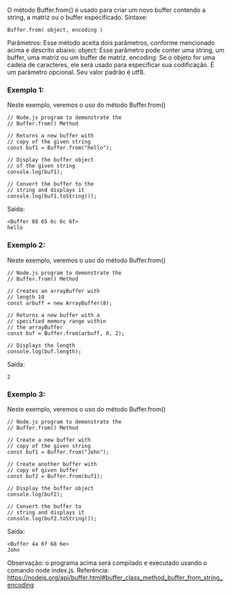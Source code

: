 O método Buffer.from() é usado para criar um novo buffer contendo a string, a matriz ou o buffer especificado.
Sintaxe:
```
Buffer.from( object, encoding )
```

Parâmetros: Esse método aceita dois parâmetros, conforme mencionado acima e descrito abaixo:
object: Esse parâmetro pode conter uma string, um buffer, uma matriz ou um buffer de matriz.
encoding: Se o objeto for uma cadeia de caracteres, ele será usado para especificar sua codificação. É um parâmetro opcional. Seu valor padrão é utf8.
### Exemplo 1: 
Neste exemplo, veremos o uso do método Buffer.from()
```node
// Node.js program to demonstrate the
// Buffer.from() Method

// Returns a new buffer with
// copy of the given string
const buf1 = Buffer.from("hello");

// Display the buffer object
// of the given string
console.log(buf1);

// Convert the buffer to the
// string and displays it
console.log(buf1.toString());
```
Saída:
```
<Buffer 68 65 6c 6c 6f>
hello
```

### Exemplo 2: 
Neste exemplo, veremos o uso do método Buffer.from()
```node
// Node.js program to demonstrate the
// Buffer.from() Method

// Creates an arrayBuffer with
// length 10
const arbuff = new ArrayBuffer(8);

// Returns a new buffer with a
// specified memory range within
// the arrayBuffer
const buf = Buffer.from(arbuff, 0, 2);

// Displays the length
console.log(buf.length);
```
Saída:
```
2
```

### Exemplo 3: 
Neste exemplo, veremos o uso do método Buffer.from()
```node
// Node.js program to demonstrate the
// Buffer.from() Method

// Create a new buffer with
// copy of the given string
const buf1 = Buffer.from("John");

// Create another buffer with
// copy of given buffer
const buf2 = Buffer.from(buf1);

// Display the buffer object
console.log(buf2);

// Convert the buffer to
// string and displays it
console.log(buf2.toString());
```
Saída:
```
<Buffer 4a 6f 68 6e>
John
```

Observação: o programa acima será compilado e executado usando o comando node index.js.
Referência: https://nodejs.org/api/buffer.html#buffer_class_method_buffer_from_string_encoding

